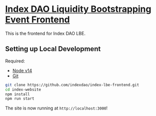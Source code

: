 # [Index DAO Liquidity Bootstrapping Event Frontend](https://lbe.indexdao.finance/)

This is the frontend for Index DAO LBE.

## Setting up Local Development

Required:
- [Node v14](https://nodejs.org/download/release/latest-v14.x/)  
- [Git](https://git-scm.com/downloads)


```bash
git clone https://github.com/indexdao/index-lbe-frontend.git
cd index-website
npm install
npm run start
```

The site is now running at `http://localhost:3000`!
